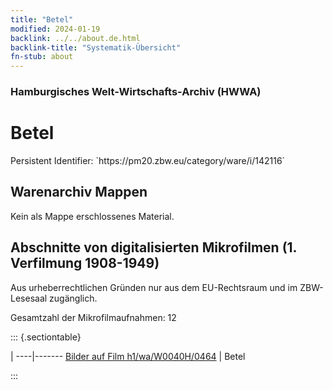 ```yaml
---
title: "Betel"
modified: 2024-01-19
backlink: ../../about.de.html
backlink-title: "Systematik-Übersicht"
fn-stub: about
---
```


### Hamburgisches Welt-Wirtschafts-Archiv (HWWA)

# Betel

<div class="hint">Persistent Identifier: `https://pm20.zbw.eu/category/ware/i/142116`</div>







## Warenarchiv Mappen





Kein als Mappe erschlossenes Material.



<a id="filmsections" />

## Abschnitte von digitalisierten Mikrofilmen (1. Verfilmung 1908-1949)

<p>Aus urheberrechtlichen Gründen nur aus dem EU-Rechtsraum und im ZBW-Lesesaal zugänglich.</p>


<p>Gesamtzahl der Mikrofilmaufnahmen: 12</p>





::: {.sectiontable}

 | 
----|-------
<a class="btn" href="https://pm20.zbw.eu/film/h1/wa/W0040H/0464" rel="nofollow">Bilder auf Film h1/wa/W0040H/0464</a> | Betel


:::
















